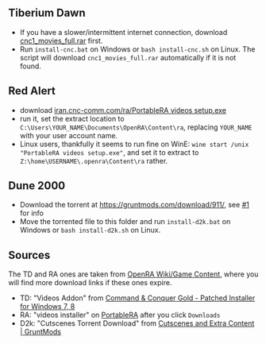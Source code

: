 ## Tiberium Dawn
- If you have a slower/intermittent internet connection, download [cnc1_movies_full.rar](http://download.digiex.net/Games/C&C%20Gold/cnc1_movies_full.rar) first.
- Run `install-cnc.bat` on Windows or `bash install-cnc.sh` on Linux. The script will download `cnc1_movies_full.rar` automatically if it is not found.

## Red Alert
- download [iran.cnc-comm.com/ra/PortableRA videos setup.exe](http://iran.cnc-comm.com/ra/PortableRA%20videos%20setup.exe)
- run it, set the extract location to `C:\Users\YOUR_NAME\Documents\OpenRA\Content\ra`, replacing `YOUR_NAME` with your user account name.
- Linux users, thankfully it seems to run fine on WinE: `wine start /unix "PortableRA videos setup.exe"`, and set it to extract to `Z:\home\USERNAME\.openra\Content\ra` rather.

## Dune 2000
- Download the torrent at https://gruntmods.com/download/911/, see [#1](https://github.com/Walkman100/OpenRA-Install-Guide/issues/1#issuecomment-222339414) for info
- Move the torrented file to this folder and run `install-d2k.bat` on Windows or `bash install-d2k.sh` on Linux.

## Sources
The TD and RA ones are taken from [OpenRA Wiki/Game Content](https://github.com/OpenRA/OpenRA/wiki/Game-Content), where you will find more download links if these ones expire.
- TD: "Videos Addon" from [Command & Conquer Gold - Patched Installer for Windows 7, 8](http://digiex.net/downloads/download-center-2-0/games-downloads/2929-command-conquer-gold-full-hard-disk-install.html)
- RA: "videos installer" on [PortableRA](http://iran.cnc-comm.com/ra/) after you click `Downloads`
- D2k: "Cutscenes Torrent Download" from [Cutscenes and Extra Content | GruntMods](https://gruntmods.com/cutscenes-and-extra-content/)
